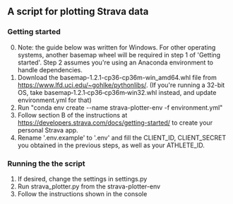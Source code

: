 ## A script for plotting Strava data

### Getting started
0. Note: the guide below was written for Windows. For other operating systems, another basemap wheel will be required in step 1 of 'Getting started'. Step 2 assumes you're using an Anaconda environment to handle dependencies.
1. Download the basemap-1.2.1-cp36-cp36m-win_amd64.whl file from https://www.lfd.uci.edu/~gohlke/pythonlibs/. (If you're running a 32-bit OS, take basemap‑1.2.1‑cp36‑cp36m‑win32.whl instead, and update environment.yml for that)
2. Run "conda env create --name strava-plotter-env -f environment.yml"
3. Follow section B of the instructions at https://developers.strava.com/docs/getting-started/ to create your personal Strava app.
4. Rename '.env.example' to '.env' and fill the CLIENT_ID, CLIENT_SECRET you obtained in the previous steps, as well as your ATHLETE_ID.

### Running the the script
1. If desired, change the settings in settings.py
2. Run strava_plotter.py from the strava-plotter-env
3. Follow the instructions shown in the console
